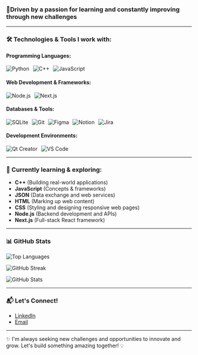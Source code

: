 ### 📍Driven by a passion for learning and constantly improving through new challenges

---

### 🛠️ Technologies & Tools I work with:

#### **Programming Languages:**  
<div style="display: flex; gap: 10px;">
  <img src="https://img.shields.io/badge/Python-3776AB?style=for-the-badge&logo=python&logoColor=white" alt="Python">
  <img src="https://img.shields.io/badge/C++-00599C?style=for-the-badge&logo=c%2B%2B&logoColor=white" alt="C++">
  <img src="https://img.shields.io/badge/JavaScript-F7DF1E?style=for-the-badge&logo=javascript&logoColor=black" alt="JavaScript">
</div>

#### **Web Development & Frameworks:**  
<div style="display: flex; gap: 10px;">
  <img src="https://img.shields.io/badge/Node.js-339933?style=for-the-badge&logo=node.js&logoColor=white" alt="Node.js">
  <img src="https://img.shields.io/badge/Next.js-000000?style=for-the-badge&logo=next.js&logoColor=white" alt="Next.js">
</div>

#### **Databases & Tools:**  
<div style="display: flex; gap: 10px;">
  <img src="https://img.shields.io/badge/SQLite-003B57?style=for-the-badge&logo=sqlite&logoColor=white" alt="SQLite">
  <img src="https://img.shields.io/badge/Git-F05032?style=for-the-badge&logo=git&logoColor=white" alt="Git">
  <img src="https://img.shields.io/badge/Figma-F24E1E?style=for-the-badge&logo=figma&logoColor=white" alt="Figma">
  <img src="https://img.shields.io/badge/Notion-000000?style=for-the-badge&logo=notion&logoColor=white" alt="Notion">
  <img src="https://img.shields.io/badge/Jira-0052CC?style=for-the-badge&logo=jira&logoColor=white" alt="Jira">
</div>

#### **Development Environments:**  
<div style="display: flex; gap: 10px;">
  <img src="https://img.shields.io/badge/Qt_Creator-41CD52?style=for-the-badge&logo=qt&logoColor=white" alt="Qt Creator">
  <img src="https://img.shields.io/badge/VS_Code-007ACC?style=for-the-badge&logo=visualstudiocode&logoColor=white" alt="VS Code">
</div>

---

### 🔭 Currently learning & exploring:

- **C++** (Building real-world applications)  
- **JavaScript** (Concepts & frameworks)  
- **JSON** (Data exchange and web services)  
- **HTML** (Marking up web content)  
- **CSS** (Styling and designing responsive web pages)  
- **Node.js** (Backend development and APIs)  
- **Next.js** (Full-stack React framework)

---

### 📊 GitHub Stats

<p align="left">
  <img src="https://github-readme-stats.vercel.app/api/top-langs/?username=analuisafeitosa&layout=compact&langs_count=6&theme=radical" alt="Top Languages" />
</p>

<p align="left">
  <img src="https://github-readme-streak-stats.herokuapp.com/?user=analuisafeitosa&theme=radical" alt="GitHub Streak" />
</p>

<p align="left">
  <img src="https://github-readme-stats.vercel.app/api?username=analuisafeitosa&show_icons=true&theme=radical" alt="GitHub Stats" />
</p>

---

### 📬 Let's Connect!

- [LinkedIn](www.linkedin.com/in/analuisafeitosa)
- [Email](mailto:alfg@cin.ufpe.br)

---

✨ I'm always seeking new challenges and opportunities to innovate and grow. Let's build something amazing together! 💡
